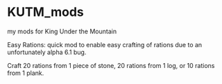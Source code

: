 # KUTM_mods
my mods for King Under the Mountain


Easy Rations: quick mod to enable easy crafting of rations due to an unfortunately alpha 6.1 bug.

Craft 20 rations from 1 piece of stone, 20 rations from 1 log, or 10 rations from 1 plank.

